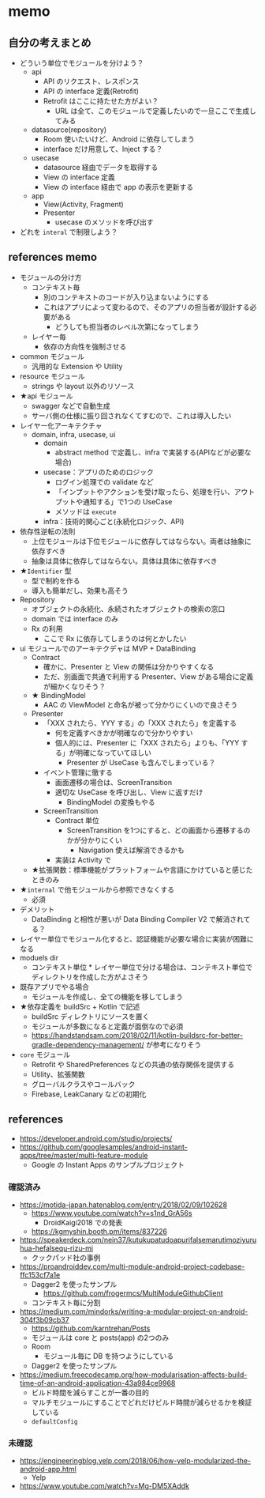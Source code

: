 # memo

## 自分の考えまとめ

* どういう単位でモジュールを分けよう？
  * api
    * API のリクエスト、レスポンス
    * API の interface 定義(Retrofit)
    * Retrofit はここに持たせた方がよい？
      * URL は全て、このモジュールで定義したいので一旦ここで生成してみる
  * datasource(repository)
    * Room 使いたいけど、Android に依存してしまう
    * interface だけ用意して、Inject する？
  * usecase
    * datasource 経由でデータを取得する
    * View の interface 定義
    * View の interface 経由で app の表示を更新する
  * app
    * View(Activity, Fragment)
    * Presenter
      * usecase のメソッドを呼び出す
* どれを `interal` で制限しよう？

## references memo

* モジュールの分け方
  * コンテキスト毎
    * 別のコンテキストのコードが入り込まないようにする
    * これはアプリによって変わるので、そのアプリの担当者が設計する必要がある
      * どうしても担当者のレベル次第になってしまう
  * レイヤー毎
    * 依存の方向性を強制させる
* common モジュール
  * 汎用的な Extension や Utility
* resource モジュール
  * strings や layout 以外のリソース
* ★api モジュール
  * swagger などで自動生成
  * サーバ側の仕様に振り回されなくてすむので、これは導入したい
* レイヤー化アーキテクチャ
  * domain, infra, usecase, ui
    * domain
      * abstract method で定義し、infra で実装する(APIなどが必要な場合)
    * usecase：アプリのためのロジック
      * ログイン処理での validate など
      * 「インプットやアクションを受け取ったら、処理を行い、アウトプットや通知する」で1つの UseCase
      * メソッドは `execute`
    * infra：技術的関心ごと(永続化ロジック、API)
* 依存性逆転の法則
  * 上位モジュールは下位モジュールに依存してはならない。両者は抽象に依存すべき
  * 抽象は具体に依存してはならない。具体は具体に依存すべき
* ★`Identifier` 型
  * 型で制約を作る
  * 導入も簡単だし、効果も高そう
* Repository
  * オブジェクトの永続化、永続されたオブジェクトの検索の窓口
  * domain では interface のみ
  * Rx の利用
    * ここで Rx に依存してしまうのは何とかしたい
* ui モジュールでのアーキテクデャは MVP + DataBinding
  * Contract
    * 確かに、Presenter と View の関係は分かりやすくなる
    * ただ、別画面で共通で利用する Presenter、View がある場合に定義が細かくなりそう？
  * ★ BindingModel
    * AAC の ViewModel と命名が被って分かりにくいので良さそう
  * Presenter
    * 「XXX されたら、YYY する」の「XXX されたら」を定義する
      * 何を定義すべきかが明確なので分かりやすい
      * 個人的には、Presenter に「XXX されたら」よりも、「YYY する」が明確になっていてほしい
        * Presenter が UseCase も含んでしまっている？
    * イベント管理に徹する
      * 画面遷移の場合は、ScreenTransition
      * 適切な UseCase を呼び出し、View に返すだけ
        * BindingModel の変換もやる
    * ScreenTransition
      * Contract 単位
        * ScreenTransition を1つにすると、どの画面から遷移するのかが分かりにくい
          * Navigation 使えば解消できるかも
      * 実装は Activity で
  * ★拡張関数：標準機能がプラットフォームや言語にかけていると感じたときのみ
* ★`internal` で他モジュールから参照できなくする
  * 必須
* デメリット
  * DataBinding と相性が悪いが Data Binding Compiler V2 で解消されてる？
* レイヤー単位でモジュール化すると、認証機能が必要な場合に実装が困難になる
* moduels dir
  * コンテキスト単位 * レイヤー単位で分ける場合は、コンテキスト単位でディレクトリを作成した方がよさそう
* 既存アプリでやる場合
  * モジュールを作成し、全ての機能を移してしまう
* ★依存定義を buildSrc + Kotlin で記述
  * buildSrc ディレクトリにソースを置く
  * モジュールが多数になると定義が面倒なので必須
  * https://handstandsam.com/2018/02/11/kotlin-buildsrc-for-better-gradle-dependency-management/ が参考になりそう
* `core` モジュール
  * Retrofit や SharedPreferences などの共通の依存関係を提供する
  * Utility、拡張関数
  * グローバルクラスやコールバック
  * Firebase, LeakCanary などの初期化

## references

* https://developer.android.com/studio/projects/
* https://github.com/googlesamples/android-instant-apps/tree/master/multi-feature-module
  * Google の Instant Apps のサンプルプロジェクト

### 確認済み

* https://motida-japan.hatenablog.com/entry/2018/02/09/102628
  * https://www.youtube.com/watch?v=s1nd_GrA56s
    * DroidKaigi2018 での発表
  * https://kgmyshin.booth.pm/items/837226
* https://speakerdeck.com/nein37/kutukupatudoapurifalsemarutimoziyuruhua-hefalsequ-rizu-mi
  * クックパッド社の事例
* https://proandroiddev.com/multi-module-android-project-codebase-ffc153cf7a1e
  * Dagger2 を使ったサンプル
    * https://github.com/frogermcs/MultiModuleGithubClient
  * コンテキスト毎に分割
* https://medium.com/mindorks/writing-a-modular-project-on-android-304f3b09cb37
  * https://github.com/karntrehan/Posts
  * モジュールは core と posts(app) の2つのみ
  * Room
    * モジュール毎に DB を持つようにしている
  * Dagger2 を使ったサンプル
* https://medium.freecodecamp.org/how-modularisation-affects-build-time-of-an-android-application-43a984ce9968
  * ビルド時間を減らすことが一番の目的
  * マルチモジュールにすることでどれだけビルド時間が減らせるかを検証している
  * `defaultConfig`

### 未確認

* https://engineeringblog.yelp.com/2018/06/how-yelp-modularized-the-android-app.html
  * Yelp
* https://www.youtube.com/watch?v=Mg-DM5XAddk
